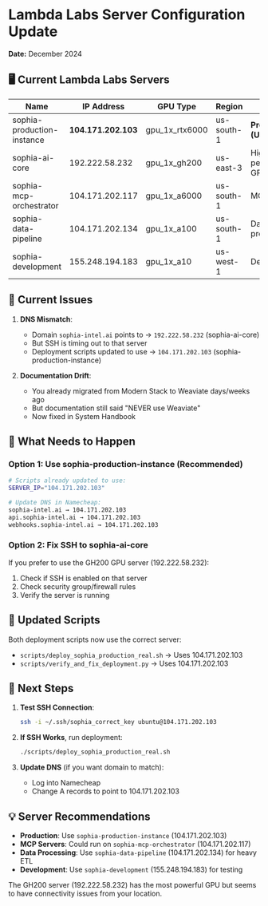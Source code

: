 # Lambda Labs Server Configuration Update

**Date:** December 2024

## 🖥️ Current Lambda Labs Servers

| Name | IP Address | GPU Type | Region | Purpose |
|------|------------|----------|---------|---------|
| sophia-production-instance | **104.171.202.103** | gpu_1x_rtx6000 | us-south-1 | **Production (Use This!)** |
| sophia-ai-core | 192.222.58.232 | gpu_1x_gh200 | us-east-3 | High-performance GPU |
| sophia-mcp-orchestrator | 104.171.202.117 | gpu_1x_a6000 | us-south-1 | MCP servers |
| sophia-data-pipeline | 104.171.202.134 | gpu_1x_a100 | us-south-1 | Data processing |
| sophia-development | 155.248.194.183 | gpu_1x_a10 | us-west-1 | Development |

## 🚨 Current Issues

1. **DNS Mismatch**: 
   - Domain `sophia-intel.ai` points to → `192.222.58.232` (sophia-ai-core)
   - But SSH is timing out to that server
   - Deployment scripts updated to use → `104.171.202.103` (sophia-production-instance)

2. **Documentation Drift**:
   - You already migrated from Modern Stack to Weaviate days/weeks ago
   - But documentation still said "NEVER use Weaviate"
   - Now fixed in System Handbook

## 🔧 What Needs to Happen

### Option 1: Use sophia-production-instance (Recommended)
```bash
# Scripts already updated to use:
SERVER_IP="104.171.202.103"

# Update DNS in Namecheap:
sophia-intel.ai → 104.171.202.103
api.sophia-intel.ai → 104.171.202.103
webhooks.sophia-intel.ai → 104.171.202.103
```

### Option 2: Fix SSH to sophia-ai-core
If you prefer to use the GH200 GPU server (192.222.58.232):
1. Check if SSH is enabled on that server
2. Check security group/firewall rules
3. Verify the server is running

## 📝 Updated Scripts

Both deployment scripts now use the correct server:
- `scripts/deploy_sophia_production_real.sh` → Uses 104.171.202.103
- `scripts/verify_and_fix_deployment.py` → Uses 104.171.202.103

## 🚀 Next Steps

1. **Test SSH Connection**:
   ```bash
   ssh -i ~/.ssh/sophia_correct_key ubuntu@104.171.202.103
   ```

2. **If SSH Works**, run deployment:
   ```bash
   ./scripts/deploy_sophia_production_real.sh
   ```

3. **Update DNS** (if you want domain to match):
   - Log into Namecheap
   - Change A records to point to 104.171.202.103

## 💡 Server Recommendations

- **Production**: Use `sophia-production-instance` (104.171.202.103)
- **MCP Servers**: Could run on `sophia-mcp-orchestrator` (104.171.202.117)
- **Data Processing**: Use `sophia-data-pipeline` (104.171.202.134) for heavy ETL
- **Development**: Use `sophia-development` (155.248.194.183) for testing

The GH200 server (192.222.58.232) has the most powerful GPU but seems to have connectivity issues from your location. 